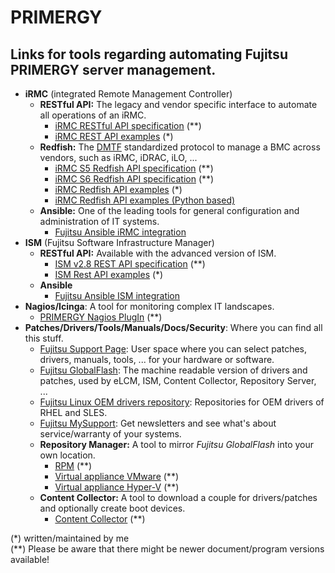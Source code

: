 # PRIMERGY
## Links for tools regarding automating Fujitsu PRIMERGY server management.

* **iRMC** (integrated Remote Management Controller)
  * **RESTful API:** The legacy and vendor specific interface to automate all operations of an iRMC.
    * [iRMC RESTful API specification](https://support.ts.fujitsu.com/IndexDownload.asp?SoftwareGuid=6863BE99-5B75-48EF-9AD8-5751373482A6) (**)
    * [iRMC REST API examples](https://github.com/fujitsu/iRMC-REST-API) (*)
  * **Redfish:** The [DMTF](https://www.dmtf.org/standards/redfish) standardized protocol to manage a BMC across vendors, such as iRMC, iDRAC, iLO, ...
    * [iRMC S5 Redfish API specification](https://support.ts.fujitsu.com/IndexDownload.asp?SoftwareGuid=D8B307C8-314D-4393-9ECF-A4D3B052F96F) (**)
    * [iRMC S6 Redfish API specification](https://support.ts.fujitsu.com/IndexDownload.asp?SoftwareGuid=924FFF86-CD5C-433A-A0BB-91CD1CD6B29D) (**)
    * [iRMC Redfish API examples](https://github.com/fujitsu/iRMCtools) (*)
    * [iRMC Redfish API examples (Python based)](https://github.com/mmurayama/fujitsu-redfish-samples)
  * **Ansible:** One of the leading tools for general configuration and administration of IT systems.
    * [Fujitsu Ansible iRMC integration](https://github.com/fujitsu/fujitsu-ansible-irmc-integration)
* **ISM** (Fujitsu Software Infrastructure Manager)
  * **RESTful API:** Available with the advanced version of ISM.
    * [ISM v2.8 REST API specification](https://support.ts.fujitsu.com/IndexDownload.asp?SoftwareGuid=1BC17707-0D8A-4DDA-81B3-A06BD7E0910B) (**)
    * [ISM Rest API examples](https://github.com/fujitsu/ISMtools) (*)
  * **Ansible**
    * [Fujitsu Ansible ISM integration](https://github.com/fujitsu/ism-ansible)
 * **Nagios/Icinga**: A tool for monitoring complex IT landscapes.
   * [PRIMERGY Nagios PlugIn](https://support.ts.fujitsu.com/IndexDownload.asp?SoftwareGuid=A8AEEB69-F040-4C0E-A1D2-C5F812B32BFB) (**)
 * **Patches/Drivers/Tools/Manuals/Docs/Security**: Where you can find all this stuff.
   * [Fujitsu Support Page](https://support.ts.fujitsu.com): User space where you can select patches, drivers, manuals, tools, ... for your hardware or software.
   * [Fujitsu GlobalFlash](https://support.ts.fujitsu.com/DownloadManager/globalflash): The machine readable version of drivers and patches, used by eLCM, ISM, Content Collector, Repository Server, ...
   * [Fujitsu Linux OEM drivers repository](https://support.ts.fujitsu.com/linux/pldp): Repositories for OEM drivers of RHEL and SLES.
   * [Fujitsu MySupport](https://support.ts.fujitsu.com/IndexMySupport.asp): Get newsletters and see what's about service/warranty of your systems.
   * **Repository Manager:** A tool to mirror *Fujitsu GlobalFlash* into your own location.
     * [RPM](https://support.ts.fujitsu.com/IndexDownload.asp?SoftwareGuid=A3BFCA8A-33A1-49BC-8B00-C3E795A2ED8B) (**)
     * [Virtual appliance VMware](https://support.ts.fujitsu.com/IndexDownload.asp?SoftwareGuid=20E1532D-FE47-446E-BD39-6F2332C1C161) (**)
     * [Virtual appliance Hyper-V](https://support.ts.fujitsu.com/IndexDownload.asp?SoftwareGuid=812CD74B-7514-4526-9EEB-5C846087DC18) (**)
   * **Content Collector:** A tool to download a couple for drivers/patches and optionally create boot devices.
     * [Content Collector](https://support.ts.fujitsu.com/IndexDownload.asp?SoftwareGuid=3A992351-EE5E-4B3B-936D-BCC771C764F2) (**)

(*)   written/maintained by me  
(**)  Please be aware that there might be newer document/program versions available!
